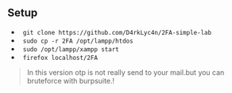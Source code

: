 ## Setup
-   ` git clone https://github.com/D4rkLyc4n/2FA-simple-lab`
-   ` sudo cp -r 2FA /opt/lampp/htdos`
-   ` sudo /opt/lampp/xampp start`
-   ` firefox localhost/2FA`

> In this version otp is not really send to your mail.but you can bruteforce with burpsuite.!
